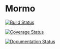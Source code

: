 # Mormo

[![Build Status](https://travis-ci.com/joeystevens00/mormo.svg?token=UJXtX9J2d5A7oERmzYEi&branch=0.7)](https://travis-ci.com/joeystevens00/mormo)

[![Coverage Status](https://coveralls.io/repos/github/joeystevens00/mormo/badge.svg?branch=0.7)](https://coveralls.io/github/joeystevens00/mormo?branch=0.7)

[![Documentation Status](https://readthedocs.org/projects/mormo/badge/?version=0.7)](https://mormo.readthedocs.io/en/latest/?badge=0.7)
